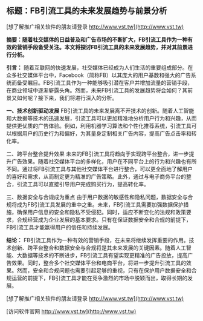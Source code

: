 ## **标题：FB引流工具的未来发展趋势与前景分析**

[想了解推广相关软件的朋友请登录 http://www.vst.tw](http://www.vst.tw)

**摘要：随着社交媒体的日益普及和广告市场的不断扩大，FB引流工具作为一种有效的营销手段备受关注。本文将探讨FB引流工具的未来发展趋势，并对其前景进行分析。**

**引言：**
随着互联网的快速发展，社交媒体已经成为人们生活的重要组成部分。在众多社交媒体平台中，Facebook（简称FB）以其庞大的用户基数和强大的广告系统而备受瞩目。FB引流工具作为一种能够吸引潜在客户并增加流量的营销手段，在商业领域中逐渐崭露头角。然而，未来FB引流工具的发展趋势将会如何？其前景又如何呢？接下来，我们将进行深入的分析。

**一、技术创新驱动发展**
FB引流工具的未来发展离不开技术的创新。随着人工智能和大数据等技术的迅速发展，引流工具可以更加精准地分析用户行为和兴趣，从而提供更优质的广告体验。例如，利用机器学习算法和个性化推荐系统，引流工具可以根据用户的历史行为和偏好，为其量身定制相关广告内容，提高广告点击率和转化率。

二、跨平台整合提升效果
未来的FB引流工具将趋向于实现跨平台整合，进一步提升广告效果。随着社交媒体平台的多样化，用户在不同平台上的行为和兴趣也有所不同。通过将FB引流工具与其他社交媒体平台进行整合，可以更全面地了解用户的喜好和需求，从而制定更为精准的广告策略。此外，通过与电子商务平台的整合，引流工具可以直接引导用户完成购买行为，提高转化率。

三、数据安全与合规成为重点
由于用户数据的敏感性和隐私问题，数据安全与合规将成为FB引流工具发展的重中之重。未来，FB引流工具需要加强数据保护措施，确保用户信息的安全和隐私不受侵犯。同时，适应不断变化的法规和政策要求，合规经营成为企业发展的基本要求。只有在保证数据安全和合规的前提下，FB引流工具才能赢得用户的信任和持续发展。

**结论：**
FB引流工具作为一种有效的营销手段，在未来将继续发挥重要的作用。技术创新、跨平台整合和数据安全与合规将是其未来发展的关键因素。随着人工智能、大数据等技术的不断进步，FB引流工具有望实现更精准的广告投放，提高广告效果。同时，整合多个社交媒体平台和电商平台，将进一步提升引流工具的效果。然而，安全和合规问题也需要引起足够的重视，只有在保护用户数据安全和合规运营的前提下，FB引流工具才能在竞争激烈的市场中脱颖而出，取得长期的发展。

[想了解推广相关软件的朋友请登录 http://www.vst.tw](http://www.vst.tw)


[访问软件官网 http://www.vst.tw](http://www.vst.tw)
